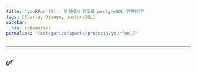 ```yaml
---
title: "youRFan (5) : 로컬에서 장고와 postgreSQL 연결하기"
tags: [Sparta, Django, postgreSQL]
sidebar:
  nav: categories
permalink: "/categories/sparta/projects/yourfan_5"
---
```


<div class="article__content" markdown="1">

---

## ✅

</div>
